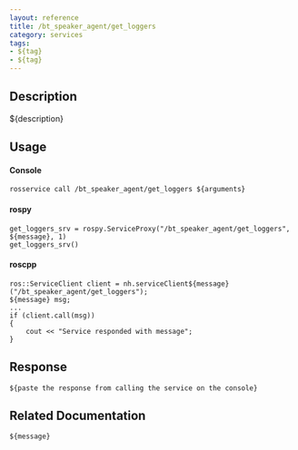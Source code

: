 ```yaml
---
layout: reference
title: /bt_speaker_agent/get_loggers
category: services
tags: 
- ${tag} 
- ${tag}
---
```


## Description
${description}

## Usage
#### Console
```
rosservice call /bt_speaker_agent/get_loggers ${arguments}
```

#### rospy
```
get_loggers_srv = rospy.ServiceProxy("/bt_speaker_agent/get_loggers", ${message}, 1)
get_loggers_srv()
```

#### roscpp
```
ros::ServiceClient client = nh.serviceClient${message}("/bt_speaker_agent/get_loggers");
${message} msg;
...
if (client.call(msg))
{
    cout << "Service responded with message";
}
```

## Response
```
${paste the response from calling the service on the console}
```

## Related Documentation
``${message}``
